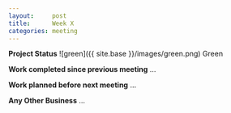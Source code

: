 ```yaml
---
layout:     post
title:      Week X
categories: meeting
---
```


**Project Status** ![green]({{ site.base }}/images/green.png) Green


**Work completed since previous meeting**
...


**Work planned before next meeting**
...


**Any Other Business**
...
